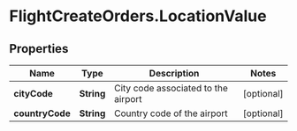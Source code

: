 # FlightCreateOrders.LocationValue

## Properties

Name | Type | Description | Notes
------------ | ------------- | ------------- | -------------
**cityCode** | **String** | City code associated to the airport | [optional] 
**countryCode** | **String** | Country code of the airport | [optional] 


